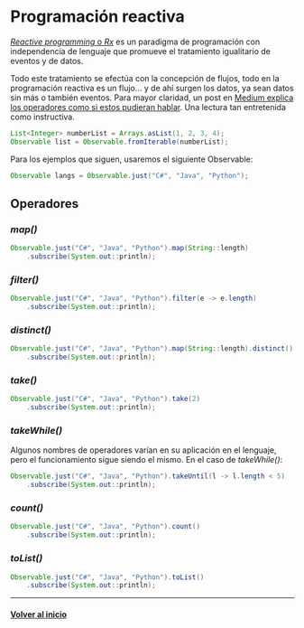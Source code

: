 # Programación reactiva

[_Reactive programming_ o _Rx_][reactiveprogramming] es un paradigma de programación con independencia de lenguaje que promueve el tratamiento igualitario de eventos y de datos.

Todo este tratamiento se efectúa con la concepción de flujos, todo en la programación reactiva es un flujo... y de ahí surgen los datos, ya sean datos sin más o también eventos. Para mayor claridad, un post en [Medium explica los operadores como si estos pudieran hablar][speakingoperators]. Una lectura tan entretenida como instructiva.

```java
List<Integer> numberList = Arrays.asList(1, 2, 3, 4);
Observable list = Observable.fromIterable(numberList);
```

Para los ejemplos que siguen, usaremos el siguiente Observable:

```java
Observable langs = Observable.just("C#", "Java", "Python");
```

## Operadores

### _map()_

```java
Observable.just("C#", "Java", "Python").map(String::length)
    .subscribe(System.out::println);
```

### _filter()_

```java
Observable.just("C#", "Java", "Python").filter(e -> e.length)
    .subscribe(System.out::println);
```

### _distinct()_

```java
Observable.just("C#", "Java", "Python").map(String::length).distinct()
    .subscribe(System.out::println);
```

### _take()_

```java
Observable.just("C#", "Java", "Python").take(2)
    .subscribe(System.out::println);
```

### _takeWhile()_

Algunos nombres de operadores varían en su aplicación en el lenguaje, pero el funcionamiento sigue siendo el mismo. En el caso de _takeWhile()_:

```java
Observable.just("C#", "Java", "Python").takeUntil(l -> l.length < 5)
    .subscribe(System.out::println);
```

### _count()_

```java
Observable.just("C#", "Java", "Python").count()
    .subscribe(System.out::println);
```

### _toList()_

```java
Observable.just("C#", "Java", "Python").toList()
    .subscribe(System.out::println);
```

---
#### [Volver al inicio][back]

[reactiveprogramming]: http://reactivex.io/
[speakingoperators]: https://medium.freecodecamp.org/rx-if-the-operators-could-speak-58567c4618f1

[back]: ../README.md